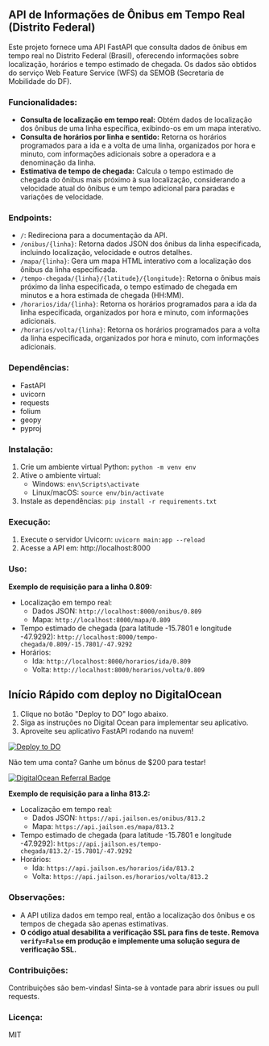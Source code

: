 ## API de Informações de Ônibus em Tempo Real (Distrito Federal)

Este projeto fornece uma API FastAPI que consulta dados de ônibus em tempo real no Distrito Federal (Brasil), oferecendo informações sobre localização, horários e tempo estimado de chegada. Os dados são obtidos do serviço Web Feature Service (WFS) da SEMOB (Secretaria de Mobilidade do DF).

### Funcionalidades:

* **Consulta de localização em tempo real:** Obtém dados de localização dos ônibus de uma linha específica, exibindo-os em um mapa interativo.
* **Consulta de horários por linha e sentido:**  Retorna os horários programados para a ida e a volta de uma linha, organizados por hora e minuto, com informações adicionais sobre a operadora e a denominação da linha.
* **Estimativa de tempo de chegada:** Calcula o tempo estimado de chegada do ônibus mais próximo à sua localização, considerando a velocidade atual do ônibus e um tempo adicional para paradas e variações de velocidade.

### Endpoints:

* `/`: Redireciona para a documentação da API.
* `/onibus/{linha}`: Retorna dados JSON dos ônibus da linha especificada, incluindo localização, velocidade e outros detalhes.
* `/mapa/{linha}`: Gera um mapa HTML interativo com a localização dos ônibus da linha especificada.
* `/tempo-chegada/{linha}/{latitude}/{longitude}`: Retorna o ônibus mais próximo da linha especificada, o tempo estimado de chegada em minutos e a hora estimada de chegada (HH:MM).
* `/horarios/ida/{linha}`: Retorna os horários programados para a ida da linha especificada, organizados por hora e minuto, com informações adicionais.
* `/horarios/volta/{linha}`: Retorna os horários programados para a volta da linha especificada, organizados por hora e minuto, com informações adicionais.

### Dependências:

* FastAPI
* uvicorn
* requests
* folium
* geopy
* pyproj

### Instalação:

1. Crie um ambiente virtual Python: `python -m venv env`
2. Ative o ambiente virtual: 
   - Windows: `env\Scripts\activate`
   - Linux/macOS: `source env/bin/activate`
3. Instale as dependências: `pip install -r requirements.txt`

### Execução:

1. Execute o servidor Uvicorn: `uvicorn main:app --reload`
2. Acesse a API em: http://localhost:8000

### Uso:

**Exemplo de requisição para a linha 0.809:**

* Localização em tempo real: 
    - Dados JSON: `http://localhost:8000/onibus/0.809`
    - Mapa: `http://localhost:8000/mapa/0.809`
* Tempo estimado de chegada (para latitude -15.7801 e longitude -47.9292): 
  `http://localhost:8000/tempo-chegada/0.809/-15.7801/-47.9292`
* Horários:
    - Ida: `http://localhost:8000/horarios/ida/0.809`
    - Volta: `http://localhost:8000/horarios/volta/0.809`


## Início Rápido com deploy no DigitalOcean

1. Clique no botão "Deploy to DO" logo abaixo.
2. Siga as instruções no Digital Ocean para implementar seu aplicativo.
3. Aproveite seu aplicativo FastAPI rodando na nuvem!

[![Deploy to DO](https://www.deploytodo.com/do-btn-blue.svg)](https://cloud.digitalocean.com/apps/new?repo=https://github.com/jailsonsb2/api_onibus_DF/tree/main)

Não tem uma conta? Ganhe um bônus de $200 para testar!

[![DigitalOcean Referral Badge](https://web-platforms.sfo2.cdn.digitaloceanspaces.com/WWW/Badge%203.svg)](https://www.digitalocean.com/?refcode=54a7273746ae&utm_campaign=Referral_Invite&utm_medium=Referral_Program&utm_source=badge)

**Exemplo de requisição para a linha 813.2:**

* Localização em tempo real: 
    - Dados JSON: `https://api.jailson.es/onibus/813.2`
    - Mapa: `https://api.jailson.es/mapa/813.2`
* Tempo estimado de chegada (para latitude -15.7801 e longitude -47.9292): 
  `https://api.jailson.es/tempo-chegada/813.2/-15.7801/-47.9292`
* Horários:
    - Ida: `https://api.jailson.es/horarios/ida/813.2`
    - Volta: `https://api.jailson.es/horarios/volta/813.2`


### Observações:

* A API utiliza dados em tempo real, então a localização dos ônibus e os tempos de chegada são apenas estimativas.
* **O código atual desabilita a verificação SSL para fins de teste. Remova `verify=False` em produção e implemente uma solução segura de verificação SSL.**

### Contribuições:

Contribuições são bem-vindas! Sinta-se à vontade para abrir issues ou pull requests.

### Licença:

MIT
